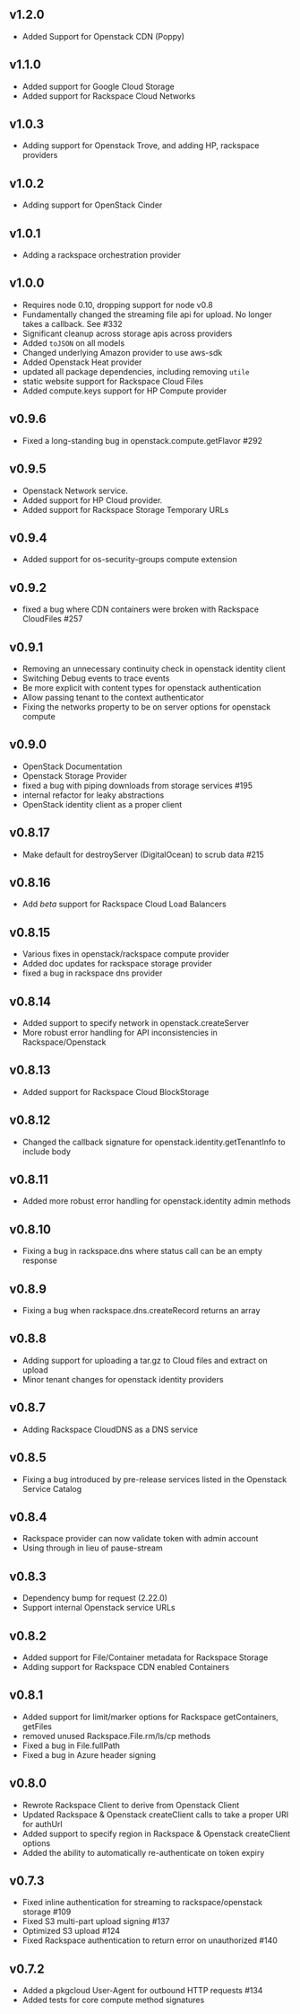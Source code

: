 ## v1.2.0
* Added Support for Openstack CDN (Poppy)

## v1.1.0
* Added support for Google Cloud Storage
* Added support for Rackspace Cloud Networks

## v1.0.3
* Adding support for Openstack Trove, and adding HP, rackspace providers

## v1.0.2
* Adding support for OpenStack Cinder

## v1.0.1
* Adding a rackspace orchestration provider

## v1.0.0
* Requires node 0.10, dropping support for node v0.8
* Fundamentally changed the streaming file api for upload. No longer takes a callback. See #332
* Significant cleanup across storage apis across providers
* Added `toJSON` on all models
* Changed underlying Amazon provider to use aws-sdk
* Added Openstack Heat provider
* updated all package dependencies, including removing `utile`
* static website support for Rackspace Cloud Files
* Added compute.keys support for HP Compute provider

## v0.9.6
* Fixed a long-standing bug in openstack.compute.getFlavor #292

## v0.9.5
* Openstack Network service.
* Added support for HP Cloud provider.
* Added support for Rackspace Storage Temporary URLs

## v0.9.4
* Added support for os-security-groups compute extension

## v0.9.2
* fixed a bug where CDN containers were broken with Rackspace CloudFiles #257

## v0.9.1
* Removing an unnecessary continuity check in openstack identity client
* Switching Debug events to trace events
* Be more explicit with content types for openstack authentication
* Allow passing tenant to the context authenticator
* Fixing the networks property to be on server options for openstack compute

## v0.9.0
* OpenStack Documentation
* Openstack Storage Provider
* fixed a bug with piping downloads from storage services #195
* internal refactor for leaky abstractions
* OpenStack identity client as a proper client

## v0.8.17
* Make default for destroyServer (DigitalOcean) to scrub data #215

## v0.8.16
* Add *beta* support for Rackspace Cloud Load Balancers

## v0.8.15
* Various fixes in openstack/rackspace compute provider
* Added doc updates for rackspace storage provider
* fixed a bug in rackspace dns provider

## v0.8.14
* Added support to specify network in openstack.createServer
* More robust error handling for API inconsistencies in Rackspace/Openstack

## v0.8.13
* Added support for Rackspace Cloud BlockStorage

## v0.8.12
* Changed the callback signature for openstack.identity.getTenantInfo to include body

## v0.8.11
* Added more robust error handling for openstack.identity admin methods

## v0.8.10
* Fixing a bug in rackspace.dns where status call can be an empty response

## v0.8.9
* Fixing a bug when rackspace.dns.createRecord returns an array

## v0.8.8
* Adding support for uploading a tar.gz to Cloud files and extract on upload
* Minor tenant changes for openstack identity providers

## v0.8.7
* Adding Rackspace CloudDNS as a DNS service

## v0.8.5
* Fixing a bug introduced by pre-release services listed in the Openstack Service Catalog

## v0.8.4
* Rackspace provider can now validate token with admin account
* Using through in lieu of pause-stream

## v0.8.3
* Dependency bump for request (2.22.0)
* Support internal Openstack service URLs

## v0.8.2
* Added support for File/Container metadata for Rackspace Storage
* Adding support for Rackspace CDN enabled Containers

## v0.8.1
* Added support for limit/marker options for Rackspace getContainers, getFiles
* removed unused Rackspace.File.rm/ls/cp methods
* Fixed a bug in File.fullPath
* Fixed a bug in Azure header signing

## v0.8.0
* Rewrote Rackspace Client to derive from Openstack Client
* Updated Rackspace & Openstack createClient calls to take a proper URI for authUrl
* Added support to specify region in Rackspace & Openstack createClient options
* Added the ability to automatically re-authenticate on token expiry

## v0.7.3
* Fixed inline authentication for streaming to rackspace/openstack storage #109
* Fixed S3 multi-part upload signing #137
* Optimized S3 upload #124
* Fixed Rackspace authentication to return error on unauthorized #140

## v0.7.2
* Added a pkgcloud User-Agent for outbound HTTP requests #134
* Added tests for core compute method signatures
